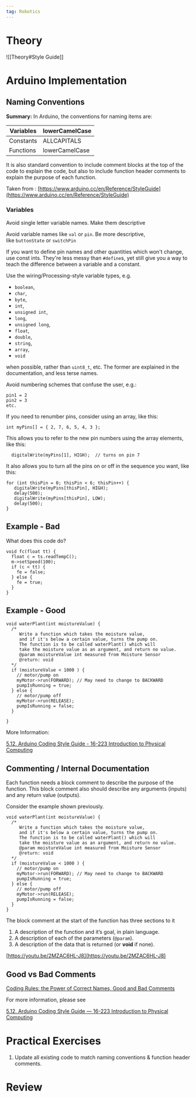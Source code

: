 ```yaml
---
tag: Robotics
---
```

# Theory
![[Theory#Style Guide]]


# Arduino Implementation

## Naming Conventions

**Summary:** In Arduino, the conventions for naming items are:

| Variables | lowerCamelCase |
| --- | --- |
| Constants | ALLCAPITALS |
| Functions | lowerCamelCase |

It is also standard convention to include comment blocks at the top of the code to explain the code, but also to include function header comments to explain the purpose of each function.

Taken from : [https://www.arduino.cc/en/Reference/StyleGuide](https://www.arduino.cc/en/Reference/StyleGuide)

### Variables

Avoid single letter variable names. Make them descriptive

Avoid variable names like `val` or `pin`. Be more descriptive, like `buttonState` or `switchPin`

If you want to define pin names and other quantities which won't change, use const ints. They're less messy than `#define`s, yet still give you a way to teach the difference between a variable and a constant.

Use the wiring/Processing-style variable types, e.g. 

- `boolean`,
- `char`,
- `byte`,
- `int`,
- `unsigned int`,
- `long`,
- `unsigned long`,
- `float`,
- `double`,
- `string`,
- `array`,
- `void`

when possible, rather than `uint8_t`, etc. The former are explained in the documentation, and less terse names.

Avoid numbering schemes that confuse the user, e.g.:

```arduino
pin1 = 2
pin2 = 3
etc.
```

If you need to renumber pins, consider using an array, like this:

```arduino
int myPins[] = { 2, 7, 6, 5, 4, 3 };
```

This allows you to refer to the new pin numbers using the array elements, like this:

```arduino
  digitalWrite(myPins[1], HIGH);  // turns on pin 7

```

It also allows you to turn all the pins on or off in the sequence you want, like this:

```arduino
for (int thisPin = 0; thisPin < 6; thisPin++) {
   digitalWrite(myPins[thisPin], HIGH);
   delay(500);
   digitalWrite(myPins[thisPin], LOW);
   delay(500);
}
```

## Example - Bad

What does this code do?

```arduino
void fc(float tt) {
  float c = ts.readTempC();
  m->setSpeed(100);
  if (c < tt) {
	fe = false;
  } else {
	fe = true;
  }
}
```

## Example - Good

```arduino
void waterPlant(int moistureValue) {
  /*
	 Write a function which takes the moisture value,
	 and if it's below a certain value, turns the pump on.
	 The function is to be called waterPlant() which will
	 take the moisture value as an argument, and return no value.
	 @param moistureValue int measured from Moisture Sensor
	 @return: void
  */
  if (moistureValue < 1000 ) {
	// motor/pump on
	myMotor->run(FORWARD); // May need to change to BACKWARD
	pumpIsRunning = true;
  } else {
	// motor/pump off
	myMotor->run(RELEASE);
	pumpIsRunning = false;
  }

}

```

More Information:

[5.12. Arduino Coding Style Guide - 16-223 Introduction to Physical Computing](https://courses.ideate.cmu.edu/16-223/f2016/text/resrc/coding-style-guide.html)

## Commenting / Internal Documentation

Each function needs a block comment to describe the purpose of the function. This block comment also should describe any arguments (inputs) and any return value (outputs).

Consider the example shown previously.

```arduino
void waterPlant(int moistureValue) {
  /*
	 Write a function which takes the moisture value,
	 and if it's below a certain value, turns the pump on.
	 The function is to be called waterPlant() which will
	 take the moisture value as an argument, and return no value.
	 @param moistureValue int measured from Moisture Sensor
	 @return: void
  */
  if (moistureValue < 1000 ) {
	// motor/pump on
	myMotor->run(FORWARD); // May need to change to BACKWARD
	pumpIsRunning = true;
  } else {
	// motor/pump off
	myMotor->run(RELEASE);
	pumpIsRunning = false;
  }
}

```

The block comment at the start of the function has three sections to it

1. A description of the function and it’s goal, in plain language.
2. A description of each of the parameters (`@param`).
3. A description of the data that is returned (or **void** if none).

[https://youtu.be/2MZAC6HL-J8](https://youtu.be/2MZAC6HL-J8)

## Good vs Bad Comments

[Coding Rules: the Power of Correct Names, Good and Bad Comments](https://codegym.cc/groups/posts/369-coding-rules-the-power-of-correct-names-good-and-bad-comments)

For more information, please see

[5.12. Arduino Coding Style Guide — 16-223 Introduction to Physical Computing](https://courses.ideate.cmu.edu/16-223/f2016/text/resrc/coding-style-guide.html)

# Practical Exercises

1. Update all existing code to match naming conventions & function header comments.

# Review